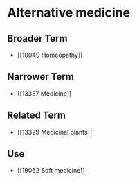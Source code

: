 # Alternative medicine  

## Broader Term

- [[10049 Homeopathy]]  

## Narrower Term

- [[13337 Medicine]]  

## Related Term

- [[13329 Medicinal plants]]  

## Use

- [[19062 Soft medicine]]  

